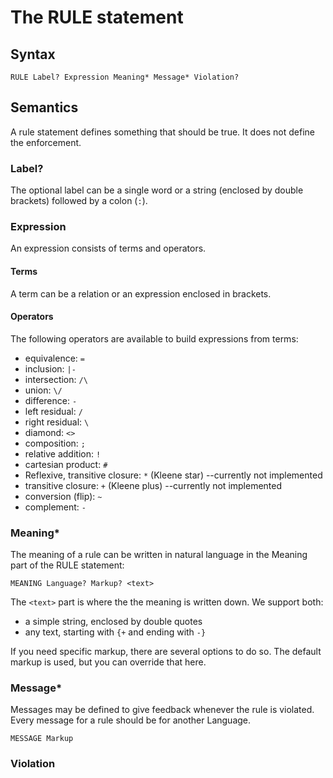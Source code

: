 # The RULE statement

## Syntax

```
RULE Label? Expression Meaning* Message* Violation?
```

## Semantics
A rule statement defines something that should be true. It does not define the enforcement. 

### Label?
The optional label can be a single word or a string (enclosed by double brackets) followed by a colon (`:`). 
### Expression
An expression consists of terms and operators. 
#### Terms
A term can be a relation or an expression enclosed in brackets.  
#### Operators
The following operators are available to build expressions from terms:

* equivalence: `=`
* inclusion: `|-`
* intersection: `/\`
* union: `\/`
* difference: `-`
* left residual: `/`
* right residual: `\`
* diamond: `<>`
* composition: `;`
* relative addition: `!`
* cartesian product: `#`
* Reflexive, transitive closure: `*` (Kleene star) --currently not implemented
* transitive closure: `+` (Kleene plus) --currently not implemented
* conversion (flip): `~`
* complement: `-`

### Meaning*
The meaning of a rule can be written in natural language in the Meaning part of the RULE statement:

```
MEANING Language? Markup? <text>
```
The `<text>` part is where the the meaning is written down. We support both:
* a simple string, enclosed by double quotes
* any text, starting with `{+` and ending with `-}` 

If you need specific markup, there are several options to do so. The default markup is used, but you can override that here. 

### Message*
Messages may be defined to give feedback whenever the rule is violated. Every message for a rule should be for another Language.
```
MESSAGE Markup
```
### Violation